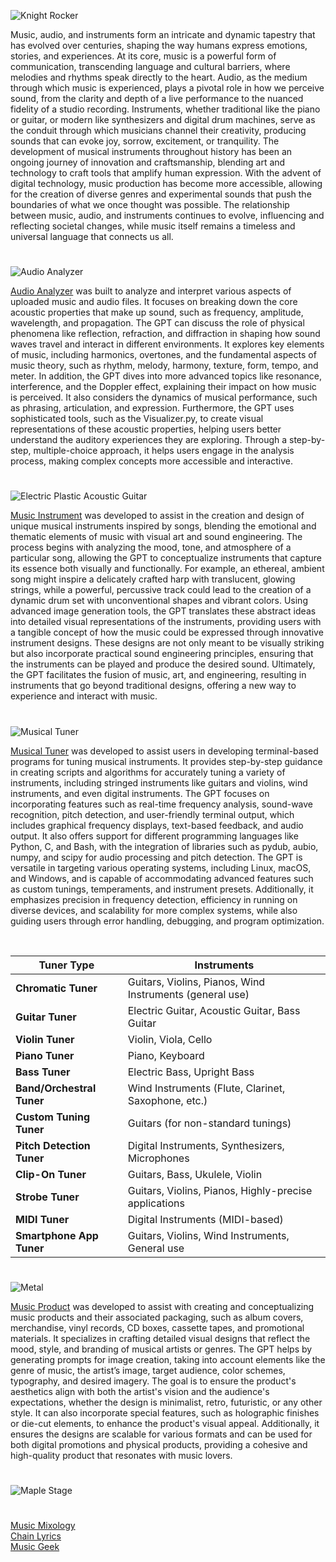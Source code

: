 ![Knight Rocker](https://github.com/user-attachments/assets/6fed5441-8efd-4097-b931-80861f5454ff)

Music, audio, and instruments form an intricate and dynamic tapestry that has evolved over centuries, shaping the way humans express emotions, stories, and experiences. At its core, music is a powerful form of communication, transcending language and cultural barriers, where melodies and rhythms speak directly to the heart. Audio, as the medium through which music is experienced, plays a pivotal role in how we perceive sound, from the clarity and depth of a live performance to the nuanced fidelity of a studio recording. Instruments, whether traditional like the piano or guitar, or modern like synthesizers and digital drum machines, serve as the conduit through which musicians channel their creativity, producing sounds that can evoke joy, sorrow, excitement, or tranquility. The development of musical instruments throughout history has been an ongoing journey of innovation and craftsmanship, blending art and technology to craft tools that amplify human expression. With the advent of digital technology, music production has become more accessible, allowing for the creation of diverse genres and experimental sounds that push the boundaries of what we once thought was possible. The relationship between music, audio, and instruments continues to evolve, influencing and reflecting societal changes, while music itself remains a timeless and universal language that connects us all.

#

![Audio Analyzer](https://github.com/user-attachments/assets/071d97fe-1ca4-4627-bc8b-d2b37bf60313)

[Audio Analyzer](https://chatgpt.com/g/g-g0Ob3Qbue-audio-analyzer) was built to analyze and interpret various aspects of uploaded music and audio files. It focuses on breaking down the core acoustic properties that make up sound, such as frequency, amplitude, wavelength, and propagation. The GPT can discuss the role of physical phenomena like reflection, refraction, and diffraction in shaping how sound waves travel and interact in different environments. It explores key elements of music, including harmonics, overtones, and the fundamental aspects of music theory, such as rhythm, melody, harmony, texture, form, tempo, and meter. In addition, the GPT dives into more advanced topics like resonance, interference, and the Doppler effect, explaining their impact on how music is perceived. It also considers the dynamics of musical performance, such as phrasing, articulation, and expression. Furthermore, the GPT uses sophisticated tools, such as the Visualizer.py, to create visual representations of these acoustic properties, helping users better understand the auditory experiences they are exploring. Through a step-by-step, multiple-choice approach, it helps users engage in the analysis process, making complex concepts more accessible and interactive.

#

![Electric Plastic Acoustic Guitar](https://github.com/user-attachments/assets/901a0f4f-ddc7-4575-b298-71a0826cd76f)

[Music Instrument](https://chatgpt.com/g/g-67747537b2b4819192d512ab213575d3-music-instrument) was developed to assist in the creation and design of unique musical instruments inspired by songs, blending the emotional and thematic elements of music with visual art and sound engineering. The process begins with analyzing the mood, tone, and atmosphere of a particular song, allowing the GPT to conceptualize instruments that capture its essence both visually and functionally. For example, an ethereal, ambient song might inspire a delicately crafted harp with translucent, glowing strings, while a powerful, percussive track could lead to the creation of a dynamic drum set with unconventional shapes and vibrant colors. Using advanced image generation tools, the GPT translates these abstract ideas into detailed visual representations of the instruments, providing users with a tangible concept of how the music could be expressed through innovative instrument designs. These designs are not only meant to be visually striking but also incorporate practical sound engineering principles, ensuring that the instruments can be played and produce the desired sound. Ultimately, the GPT facilitates the fusion of music, art, and engineering, resulting in instruments that go beyond traditional designs, offering a new way to experience and interact with music.

#

![Musical Tuner](https://github.com/user-attachments/assets/b968f6bb-6008-4395-b531-c543fce66e7c)

[Musical Tuner](https://chatgpt.com/g/g-682d2c85f0748191ae9d6becf155cb41-musical-tuner) was developed to assist users in developing terminal-based programs for tuning musical instruments. It provides step-by-step guidance in creating scripts and algorithms for accurately tuning a variety of instruments, including stringed instruments like guitars and violins, wind instruments, and even digital instruments. The GPT focuses on incorporating features such as real-time frequency analysis, sound-wave recognition, pitch detection, and user-friendly terminal output, which includes graphical frequency displays, text-based feedback, and audio output. It also offers support for different programming languages like Python, C, and Bash, with the integration of libraries such as pydub, aubio, numpy, and scipy for audio processing and pitch detection. The GPT is versatile in targeting various operating systems, including Linux, macOS, and Windows, and is capable of accommodating advanced features such as custom tunings, temperaments, and instrument presets. Additionally, it emphasizes precision in frequency detection, efficiency in running on diverse devices, and scalability for more complex systems, while also guiding users through error handling, debugging, and program optimization.

<br>

| **Tuner Type**             | **Instruments**                                     |
|----------------------------|-----------------------------------------------------|
| **Chromatic Tuner**         | Guitars, Violins, Pianos, Wind Instruments (general use) |
| **Guitar Tuner**            | Electric Guitar, Acoustic Guitar, Bass Guitar      |
| **Violin Tuner**            | Violin, Viola, Cello                               |
| **Piano Tuner**             | Piano, Keyboard                                    |
| **Bass Tuner**              | Electric Bass, Upright Bass                        |
| **Band/Orchestral Tuner**   | Wind Instruments (Flute, Clarinet, Saxophone, etc.) |
| **Custom Tuning Tuner**     | Guitars (for non-standard tunings)                 |
| **Pitch Detection Tuner**   | Digital Instruments, Synthesizers, Microphones     |
| **Clip-On Tuner**           | Guitars, Bass, Ukulele, Violin                     |
| **Strobe Tuner**            | Guitars, Violins, Pianos, Highly-precise applications |
| **MIDI Tuner**              | Digital Instruments (MIDI-based)                   |
| **Smartphone App Tuner**    | Guitars, Violins, Wind Instruments, General use    |

#

![Metal](https://github.com/user-attachments/assets/0c0b53ae-5e83-4eb3-9fec-95d18364769a)

[Music Product](https://chatgpt.com/g/g-67a28d604c0881918f899773be7439d6-music-product) was developed to assist with creating and conceptualizing music products and their associated packaging, such as album covers, merchandise, vinyl records, CD boxes, cassette tapes, and promotional materials. It specializes in crafting detailed visual designs that reflect the mood, style, and branding of musical artists or genres. The GPT helps by generating prompts for image creation, taking into account elements like the genre of music, the artist’s image, target audience, color schemes, typography, and desired imagery. The goal is to ensure the product's aesthetics align with both the artist's vision and the audience's expectations, whether the design is minimalist, retro, futuristic, or any other style. It can also incorporate special features, such as holographic finishes or die-cut elements, to enhance the product's visual appeal. Additionally, it ensures the designs are scalable for various formats and can be used for both digital promotions and physical products, providing a cohesive and high-quality product that resonates with music lovers.

#
![Maple Stage](https://github.com/user-attachments/assets/2a71186e-df43-4457-a09f-157c864879f8)
#

[Music Mixology](https://chat.openai.com/g/g-Dx8EfEK8O-music-mixology)
<br>
[Chain Lyrics](https://chatgpt.com/g/g-seiWveVey-chain-lyrics)
<br>
[Music Geek](https://chatgpt.com/g/g-682e1fd77b748191a160499ae76a282a-music-geek)
